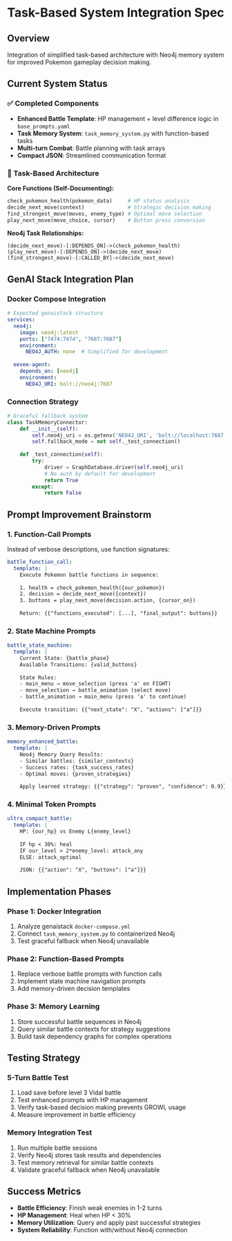 # Task-Based System Integration Spec

## Overview
Integration of simplified task-based architecture with Neo4j memory system for improved Pokemon gameplay decision making.

## Current System Status

### ✅ Completed Components
- **Enhanced Battle Template**: HP management + level difference logic in `base_prompts.yaml`
- **Task Memory System**: `task_memory_system.py` with function-based tasks
- **Multi-turn Combat**: Battle planning with task arrays
- **Compact JSON**: Streamlined communication format

### 🔄 Task-Based Architecture

**Core Functions (Self-Documenting):**
```python
check_pokemon_health(pokemon_data)     # HP status analysis
decide_next_move(context)              # Strategic decision making  
find_strongest_move(moves, enemy_type) # Optimal move selection
play_next_move(move_choice, cursor)    # Button press conversion
```

**Neo4j Task Relationships:**
```cypher
(decide_next_move)-[:DEPENDS_ON]->(check_pokemon_health)
(play_next_move)-[:DEPENDS_ON]->(decide_next_move)
(find_strongest_move)-[:CALLED_BY]->(decide_next_move)
```

## GenAI Stack Integration Plan

### Docker Compose Integration
```yaml
# Expected genaistack structure
services:
  neo4j:
    image: neo4j:latest
    ports: ["7474:7474", "7687:7687"]
    environment:
      NEO4J_AUTH: none  # Simplified for development
  
  eevee-agent:
    depends_on: [neo4j]
    environment:
      NEO4J_URI: bolt://neo4j:7687
```

### Connection Strategy
```python
# Graceful fallback system
class TaskMemoryConnector:
    def __init__(self):
        self.neo4j_uri = os.getenv('NEO4J_URI', 'bolt://localhost:7687')
        self.fallback_mode = not self._test_connection()
    
    def _test_connection(self):
        try:
            driver = GraphDatabase.driver(self.neo4j_uri)
            # No auth by default for development
            return True
        except:
            return False
```

## Prompt Improvement Brainstorm

### 1. **Function-Call Prompts**
Instead of verbose descriptions, use function signatures:

```yaml
battle_function_call:
  template: |
    Execute Pokemon battle functions in sequence:
    
    1. health = check_pokemon_health({our_pokemon})
    2. decision = decide_next_move({context})  
    3. buttons = play_next_move(decision.action, {cursor_on})
    
    Return: {{"functions_executed": [...], "final_output": buttons}}
```

### 2. **State Machine Prompts**  
```yaml
battle_state_machine:
  template: |
    Current State: {battle_phase}
    Available Transitions: {valid_buttons}
    
    State Rules:
    - main_menu → move_selection (press 'a' on FIGHT)
    - move_selection → battle_animation (select move)
    - battle_animation → main_menu (press 'a' to continue)
    
    Execute transition: {{"next_state": "X", "actions": ["a"]}}
```

### 3. **Memory-Driven Prompts**
```yaml
memory_enhanced_battle:
  template: |
    Neo4j Memory Query Results:
    - Similar battles: {similar_contexts}
    - Success rates: {task_success_rates}
    - Optimal moves: {proven_strategies}
    
    Apply learned strategy: {{"strategy": "proven", "confidence": 0.9}}
```

### 4. **Minimal Token Prompts**
```yaml
ultra_compact_battle:
  template: |
    HP: {our_hp} vs Enemy L{enemy_level}
    
    IF hp < 30%: heal
    IF our_level > 2*enemy_level: attack_any  
    ELSE: attack_optimal
    
    JSON: {{"action": "X", "buttons": ["a"]}}
```

## Implementation Phases

### Phase 1: Docker Integration
1. Analyze genaistack `docker-compose.yml`
2. Connect `task_memory_system.py` to containerized Neo4j
3. Test graceful fallback when Neo4j unavailable

### Phase 2: Function-Based Prompts
1. Replace verbose battle prompts with function calls
2. Implement state machine navigation prompts
3. Add memory-driven decision templates

### Phase 3: Memory Learning
1. Store successful battle sequences in Neo4j
2. Query similar battle contexts for strategy suggestions
3. Build task dependency graphs for complex operations

## Testing Strategy

### 5-Turn Battle Test
1. Load save before level 3 Vidal battle
2. Test enhanced prompts with HP management
3. Verify task-based decision making prevents GROWL usage
4. Measure improvement in battle efficiency

### Memory Integration Test  
1. Run multiple battle sessions
2. Verify Neo4j stores task results and dependencies
3. Test memory retrieval for similar battle contexts
4. Validate graceful fallback when Neo4j unavailable

## Success Metrics

- **Battle Efficiency**: Finish weak enemies in 1-2 turns
- **HP Management**: Heal when HP < 30%
- **Memory Utilization**: Query and apply past successful strategies
- **System Reliability**: Function with/without Neo4j connection